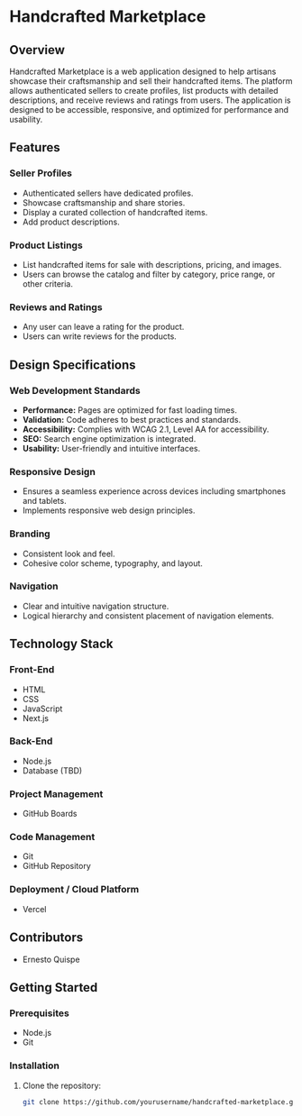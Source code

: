 # Handcrafted Marketplace

## Overview
Handcrafted Marketplace is a web application designed to help artisans showcase their craftsmanship and sell their handcrafted items. The platform allows authenticated sellers to create profiles, list products with detailed descriptions, and receive reviews and ratings from users. The application is designed to be accessible, responsive, and optimized for performance and usability.

## Features

### Seller Profiles
- Authenticated sellers have dedicated profiles.
- Showcase craftsmanship and share stories.
- Display a curated collection of handcrafted items.
- Add product descriptions.

### Product Listings
- List handcrafted items for sale with descriptions, pricing, and images.
- Users can browse the catalog and filter by category, price range, or other criteria.

### Reviews and Ratings
- Any user can leave a rating for the product.
- Users can write reviews for the products.

## Design Specifications

### Web Development Standards
- **Performance:** Pages are optimized for fast loading times.
- **Validation:** Code adheres to best practices and standards.
- **Accessibility:** Complies with WCAG 2.1, Level AA for accessibility.
- **SEO:** Search engine optimization is integrated.
- **Usability:** User-friendly and intuitive interfaces.

### Responsive Design
- Ensures a seamless experience across devices including smartphones and tablets.
- Implements responsive web design principles.

### Branding
- Consistent look and feel.
- Cohesive color scheme, typography, and layout.

### Navigation
- Clear and intuitive navigation structure.
- Logical hierarchy and consistent placement of navigation elements.

## Technology Stack

### Front-End
- HTML
- CSS
- JavaScript
- Next.js

### Back-End
- Node.js
- Database (TBD)

### Project Management
- GitHub Boards

### Code Management
- Git
- GitHub Repository

### Deployment / Cloud Platform
- Vercel

## Contributors
- Ernesto Quispe

## Getting Started

### Prerequisites
- Node.js
- Git

### Installation
1. Clone the repository:
   ```bash
   git clone https://github.com/yourusername/handcrafted-marketplace.git
